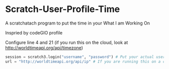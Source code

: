 # Scratch-User-Profile-Time
 A scratchatach program to put the time in your What I am Working On

Inspried by <a herf="https://scratch.mit.edu/users/codeGIO/">codeGIO</a> profile

Configure line 4 and 21 (if you run this on the cloud, look at http://worldtimeapi.org/api/timezone)

```python
session = scratch3.login("username", "password") # Put your actual user and Pass
url = "http://worldtimeapi.org/api/ip" # If you are running this on a cloud program use this url http://worldtimeapi.org/api/timezone/(COUNTRY FROM http://worldtimeapi.org/api/timezone)/(CITY FROM http://worldtimeapi.org/api/timezone)
```